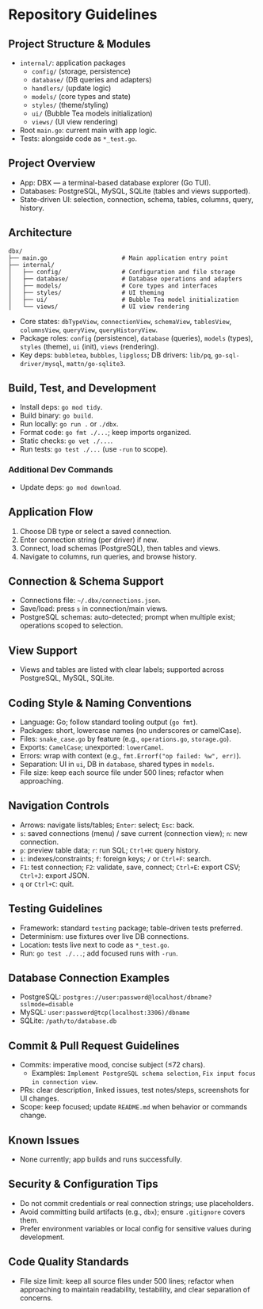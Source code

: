 # Repository Guidelines

## Project Structure & Modules
- `internal/`: application packages
  - `config/` (storage, persistence)
  - `database/` (DB queries and adapters)
  - `handlers/` (update logic)
  - `models/` (core types and state)
  - `styles/` (theme/styling)
  - `ui/` (Bubble Tea models initialization)
  - `views/` (UI view rendering)
- Root `main.go`: current main with app logic.
- Tests: alongside code as `*_test.go`.

## Project Overview
- App: DBX — a terminal-based database explorer (Go TUI).
- Databases: PostgreSQL, MySQL, SQLite (tables and views supported).
- State-driven UI: selection, connection, schema, tables, columns, query, history.

## Architecture
```
dbx/
├── main.go                     # Main application entry point
├── internal/
│   ├── config/                 # Configuration and file storage
│   ├── database/               # Database operations and adapters
│   ├── models/                 # Core types and interfaces
│   ├── styles/                 # UI theming
│   ├── ui/                     # Bubble Tea model initialization
│   └── views/                  # UI view rendering
```
- Core states: `dbTypeView`, `connectionView`, `schemaView`, `tablesView`, `columnsView`, `queryView`, `queryHistoryView`.
- Package roles: `config` (persistence), `database` (queries), `models` (types), `styles` (theme), `ui` (init), `views` (rendering).
- Key deps: `bubbletea`, `bubbles`, `lipgloss`; DB drivers: `lib/pq`, `go-sql-driver/mysql`, `mattn/go-sqlite3`.

## Build, Test, and Development
- Install deps: `go mod tidy`.
- Build binary: `go build`.
- Run locally: `go run .` or `./dbx`.
- Format code: `go fmt ./...`; keep imports organized.
- Static checks: `go vet ./...`.
- Run tests: `go test ./...` (use `-run` to scope).

### Additional Dev Commands
- Update deps: `go mod download`.

## Application Flow
1. Choose DB type or select a saved connection.
2. Enter connection string (per driver) if new.
3. Connect, load schemas (PostgreSQL), then tables and views.
4. Navigate to columns, run queries, and browse history.

## Connection & Schema Support
- Connections file: `~/.dbx/connections.json`.
- Save/load: press `s` in connection/main views.
- PostgreSQL schemas: auto-detected; prompt when multiple exist; operations scoped to selection.

## View Support
- Views and tables are listed with clear labels; supported across PostgreSQL, MySQL, SQLite.

## Coding Style & Naming Conventions
- Language: Go; follow standard tooling output (`go fmt`).
- Packages: short, lowercase names (no underscores or camelCase).
- Files: `snake_case.go` by feature (e.g., `operations.go`, `storage.go`).
- Exports: `CamelCase`; unexported: `lowerCamel`.
- Errors: wrap with context (e.g., `fmt.Errorf("op failed: %w", err)`).
- Separation: UI in `ui`, DB in `database`, shared types in `models`.
- File size: keep each source file under 500 lines; refactor when approaching.

## Navigation Controls
- Arrows: navigate lists/tables; `Enter`: select; `Esc`: back.
- `s`: saved connections (menu) / save current (connection view); `n`: new connection.
- `p`: preview table data; `r`: run SQL; `Ctrl+H`: query history.
- `i`: indexes/constraints; `f`: foreign keys; `/` or `Ctrl+F`: search.
- `F1`: test connection; `F2`: validate, save, connect; `Ctrl+E`: export CSV; `Ctrl+J`: export JSON.
- `q` or `Ctrl+C`: quit.

## Testing Guidelines
- Framework: standard `testing` package; table-driven tests preferred.
- Determinism: use fixtures over live DB connections.
- Location: tests live next to code as `*_test.go`.
- Run: `go test ./...`; add focused runs with `-run`.

## Database Connection Examples
- PostgreSQL: `postgres://user:password@localhost/dbname?sslmode=disable`
- MySQL: `user:password@tcp(localhost:3306)/dbname`
- SQLite: `/path/to/database.db`

## Commit & Pull Request Guidelines
- Commits: imperative mood, concise subject (≤72 chars).
  - Examples: `Implement PostgreSQL schema selection`, `Fix input focus in connection view`.
- PRs: clear description, linked issues, test notes/steps, screenshots for UI changes.
- Scope: keep focused; update `README.md` when behavior or commands change.

## Known Issues
- None currently; app builds and runs successfully.

## Security & Configuration Tips
- Do not commit credentials or real connection strings; use placeholders.
- Avoid committing build artifacts (e.g., `dbx`); ensure `.gitignore` covers them.
- Prefer environment variables or local config for sensitive values during development.

## Code Quality Standards
- File size limit: keep all source files under 500 lines; refactor when approaching to maintain readability, testability, and clear separation of concerns.
